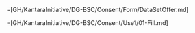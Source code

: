 =[GH/KantaraInitiative/DG-BSC/Consent/Form/DataSetOffer.md]

=[GH/KantaraInitiative/DG-BSC/Consent/Use1/01-Fill.md]